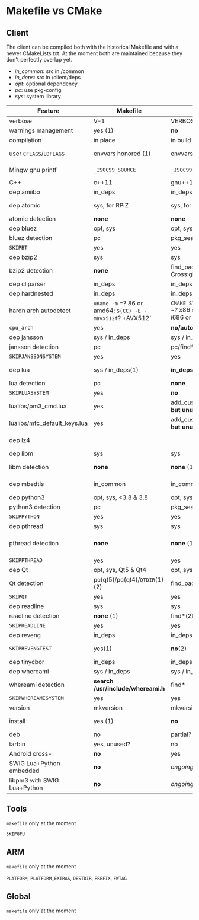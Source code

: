 # Makefile vs CMake

## Client

The client can be compiled both with the historical Makefile and with a newer CMakeLists.txt.
At the moment both are maintained because they don't perfectly overlap yet.

* *in_common*: src in /common
* *in_deps*: src in /client/deps
* *opt*: optional dependency
* *pc*: use pkg-config
* *sys*: system library

| Feature | Makefile | CMake | Remarks |
|-----|---|---|---|
| verbose | V=1 | VERBOSE=1 |   |
| warnings management | yes (1) | **no** | (1) cf Makefile.defs |
| compilation | in place | in build dir | |
| user `CFLAGS`/`LDFLAGS` | envvars honored (1) | envvars honored (2) | (1) also `LDLIBS` and `INCLUDES_CLIENT` for more tuning (2) only at first cmake call |
| Mingw gnu printf | `_ISOC99_SOURCE` | `_ISOC99_SOURCE` | and in cbor.h: `__attribute__((format (__MINGW_PRINTF_FORMAT, 2, 3)))`|
| C++ | c++11 | gnu++14 | |
| dep amiibo | in_deps | in_deps |   |
| dep atomic | sys, for RPiZ | sys, for RPiZ | `-Wl,--as-needed -latomic -Wl,--no-as-needed` unless OSX |
| atomic detection | **none** | **none** | |
| dep bluez | opt, sys | opt, sys |  |
| bluez detection | pc | pkg_search_module |   |
| `SKIPBT` | yes | yes |   |
| dep bzip2 | sys | sys |   |
| bzip2 detection | **none** | find_package, Cross:gitclone | |
| dep cliparser | in_deps | in_deps |   |
| dep hardnested | in_deps | in_deps |   |
| hardn arch autodetect | `uname -m` =? 86 or amd64; `$(CC) -E -mavx512f`? +AVX512` |  `CMAKE_SYSTEM_PROCESSOR` =? x86 or x86_64 or i686 or AMD64 (1) | (1) currently it always includes AVX512 on Intel arch |
| `cpu_arch` | yes | **no/auto?** | e.g. `cpu_arch=generic` for cross-compilation
| dep jansson | sys / in_deps | sys / in_deps |   |
| jansson detection | pc | pc/find* |   |
| `SKIPJANSSONSYSTEM` | yes | yes |   |
| dep lua | sys / in_deps(1) | **in_deps only**(2) | (1) manual def of `LUAPLATFORM` for mingw/macosx/linux (2) manual, different?, for Android too |
| lua detection | pc | **none** |   |
| `SKIPLUASYSTEM` | yes | **no** |   |
| lualibs/pm3_cmd.lua | yes | add_custom_command **but unused** | |
| lualibs/mfc_default_keys.lua | yes | add_custom_command **but unused** | |
| dep lz4 |  |  | (in_common) not yet used, future. See `get_lz4.sh` for upstream fetch & patch |
| dep libm | sys | sys | |
| libm detection | **none** | **none** (1) | (1) cf https://cmake.org/pipermail/cmake/2019-March/069168.html ? |
| dep mbedtls | in_common | in_common | no sys lib: missing support for CMAC in def conf (btw no .pc available) |
| dep python3 | opt, sys, <3.8 & 3.8 | opt, sys, <3.8 & 3.8 |   |
| python3 detection | pc | pkg_search_module | |
| `SKIPPYTHON`  | yes | yes |   |
| dep pthread | sys | sys |  |
| pthread detection | **none** | **none** (1) | (1) cf https://stackoverflow.com/questions/1620918/cmake-and-libpthread ? |
| `SKIPPTHREAD` | yes | yes | e.g. for termux |
| dep Qt | opt, sys, Qt5 & Qt4 | opt, sys, Qt5 |  |
| Qt detection | pc(qt5)/pc(qt4)/`QTDIR`(1) (2) | find_package(qt5) (3) | (1) if `QTDIR`: hardcode path (2) OSX: pkg-config hook for Brew (3) OSX: add search path|
| `SKIPQT` | yes | yes | |
| dep readline | sys  | sys |  |
| readline detection | **none** (1) | find*(2), Cross:getzip | (1) OSX: hardcoded path (2) additional paths for OSX |
| `SKIPREADLINE` | yes | yes | CLI not fully functional without Readline |
| dep reveng | in_deps | in_deps | |
| `SKIPREVENGTEST` | yes(1) | **no**(2) | (1) e.g. if cross-compilation (2) tests aren't compiled/ran with cmake |
| dep tinycbor | in_deps | in_deps |   |
| dep whereami | sys / in_deps | sys / in_deps |   |
| whereami detection | **search /usr/include/whereami.h** | find* | no .pc available |
| `SKIPWHEREAMISYSTEM` | yes | yes |   |
| version | mkversion | mkversion | |
| install | yes (1) | **no** | (1) supports `DESTDIR`, `PREFIX`, `UDEV_PREFIX`. Installs resources as well, `INSTALL*RELPATH` |
| deb | no | partial? | |
| tarbin | yes, unused? | no | |
| Android cross- | **no** | yes | |
| SWIG Lua+Python embedded | **no** | *ongoing* | cf libpm3_experiments branch |
| libpm3 with SWIG Lua+Python| **no** | *ongoing* | cf libpm3_experiments branch |

## Tools

`makefile` only at the moment

`SKIPGPU`

## ARM

`makefile` only at the moment

`PLATFORM`, `PLATFORM_EXTRAS`, `DESTDIR`, `PREFIX`, `FWTAG`

## Global

`makefile` only at the moment
